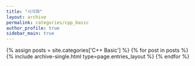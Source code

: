 ```yaml
---
title: "시각화"
layout: archive
permalink: categories/cpp_basic
author_profile: true
sidebar_main: true
---
```



{% assign posts = site.categories['C++ Basic'] %}
{% for post in posts %} {% include archive-single.html type=page.entries_layout %} {% endfor %}